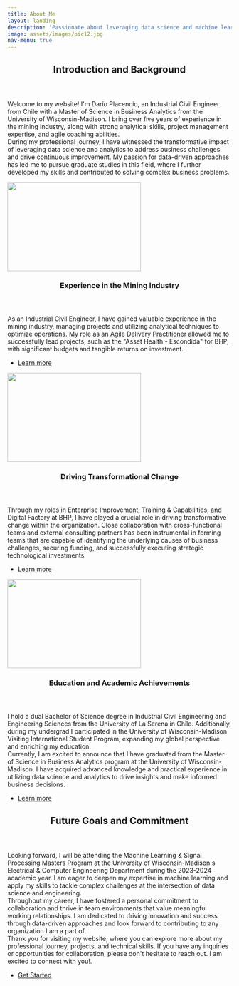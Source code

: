 ```yaml
---
title: About Me
layout: landing
description: 'Passionate about leveraging data science and machine learning to drive innovation and solve complex business problems.'
image: assets/images/pic12.jpg
nav-menu: true
---
```


<!-- Main -->
<div id="main">

<!-- One -->
<section id="one">
	<div class="inner">
		<header class="major">
			<h2>Introduction and Background</h2>
		</header>
		<p>Welcome to my website! I'm Darío Placencio, an Industrial Civil Engineer from Chile with a Master of Science in Business Analytics from the University of Wisconsin-Madison. I bring over five years of experience in the mining industry, along with strong analytical skills, project management expertise, and agile coaching abilities. 
		<br>
		During my professional journey, I have witnessed the transformative impact of leveraging data science and analytics to address business challenges and drive continuous improvement. My passion for data-driven approaches has led me to pursue graduate studies in this field, where I further developed my skills and contributed to solving complex business problems.</p>
	</div>
</section>

<!-- Two -->
<section id="two" class="spotlights">
	<section>
		<a href="generic.html" class="image">
			<img src="{% link assets/images/pic13.jpg %}" alt="" data-position="center center" style="width: 300px; height: 200px;"/>
		</a>
		<div class="content">
			<div class="inner">
				<header class="major">
					<h3>Experience in the Mining Industry</h3>
				</header>
				<p>As an Industrial Civil Engineer, I have gained valuable experience in the mining industry, managing projects and utilizing analytical techniques to optimize operations. My role as an Agile Delivery Practitioner allowed me to successfully lead projects, such as the "Asset Health - Escondida" for BHP, with significant budgets and tangible returns on investment.<p>
				<ul class="actions">
					<li><a href="generic.html" class="button">Learn more</a></li>
				</ul>
			</div>
		</div>
	</section>
	<section>
		<a href="generic.html" class="image">
			<img src="{% link assets/images/pic14.jpg %}" alt="" data-position="top center" style="width: 300px; height: 200px;"/>
		</a>
		<div class="content">
			<div class="inner">
				<header class="major">
					<h3>Driving Transformational Change</h3>
				</header>
				<p>Through my roles in Enterprise Improvement, Training & Capabilities, and Digital Factory at BHP, I have played a crucial role in driving transformative change within the organization. Close collaboration with cross-functional teams and external consulting partners has been instrumental in forming teams that are capable of identifying the underlying causes of business challenges, securing funding, and successfully executing strategic technological investments.</p>
				<ul class="actions">
					<li><a href="generic.html" class="button">Learn more</a></li>
				</ul>
			</div>
		</div>
	</section>
	<section>
		<a href="generic.html" class="image">
			<img src="{% link assets/images/pic15.jpg %}" alt="" data-position="25% 25%" style="width: 300px; height: 200px;"/>
		</a>
		<div class="content">
			<div class="inner">
				<header class="major">
					<h3>Education and Academic Achievements</h3>
				</header>
				<p>I hold a dual Bachelor of Science degree in Industrial Civil Engineering and Engineering Sciences from the University of La Serena in Chile. Additionally, during my undergrad I participated in the University of Wisconsin-Madison Visiting International Student Program, expanding my global perspective and enriching my education.
				<br>
				Currently, I am excited to announce that I have graduated from the Master of Science in Business Analytics program at the University of Wisconsin-Madison. I have acquired advanced knowledge and practical experience in utilizing data science and analytics to drive insights and make informed business decisions.</p>
				<ul class="actions">
					<li><a href="generic.html" class="button">Learn more</a></li>
				</ul>
			</div>
		</div>
	</section>
</section>

<!-- Three -->
<section id="three">
	<div class="inner">
		<header class="major">
			<h2>Future Goals and Commitment</h2>
		</header>
		<p>Looking forward, I will be attending the Machine Learning & Signal Processing Masters Program at the University of Wisconsin-Madison's Electrical & Computer Engineering Department during the 2023-2024 academic year. I am eager to deepen my expertise in machine learning and apply my skills to tackle complex challenges at the intersection of data science and engineering.
		<br>
		Throughout my career, I have fostered a personal commitment to collaboration and thrive in team environments that value meaningful working relationships. I am dedicated to driving innovation and success through data-driven approaches and look forward to contributing to any organization I am a part of.
		<br>
		Thank you for visiting my website, where you can explore more about my professional journey, projects, and technical skills. If you have any inquiries or opportunities for collaboration, please don't hesitate to reach out. I am excited to connect with you!.</p>
		<ul class="actions">
			<li><a href="generic.html" class="button next">Get Started</a></li>
		</ul>
	</div>
</section>

</div>
